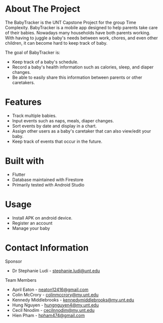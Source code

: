 # About The Project
The BabyTracker is the UNT Capstone Project for the group Time Complexity.
BabyTracker is a mobile app designed to help parents take care of their babies.
Nowadays many households have both parents working. With having to juggle a
baby's needs between work, chores, and even other children, it can become hard
to keep track of baby. 

The goal of BabyTracker is:
- Keep track of a baby's schedule.
- Record a baby's health information such as calories, sleep, and diaper changes.
- Be able to easily share this information between parents or other caretakers.

# Features
- Track multiple babies.
- Input events such as naps, meals, diaper changes.
- Sort events by date and display in a chart.
- Assign other users as a baby's caretaker that can also view/edit your baby.
- Keep track of events that occur in the future.

# Built with
- Flutter 
- Database maintained with Firestore
- Primarily tested with Android Studio

# Usage
- Install APK on android device.
- Register an account
- Manage your baby

# Contact Information
Sponsor
- Dr Stephanie Ludi - stephanie.ludi@unt.edu

Team Members
- April Eaton - neaton12416@gmail.com
- Colin McCrory - colinmccrory@my.unt.edu
- Kennedy Middlebrooks - kennedymiddlebrooks@my.unt.edu
- Hung Nguyen - hungnguyen4@my.unt.edu
- Cecil Nnodim - cecilnnodim@my.unt.edu
- Hien Pham - hpham474@gmail.com
